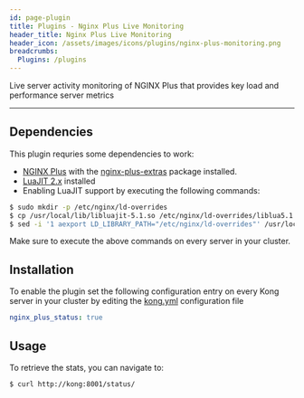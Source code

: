 ```yaml
---
id: page-plugin
title: Plugins - Nginx Plus Live Monitoring
header_title: Nginx Plus Live Monitoring
header_icon: /assets/images/icons/plugins/nginx-plus-monitoring.png
breadcrumbs:
  Plugins: /plugins
---
```


Live server activity monitoring of NGINX Plus that provides key load and performance server metrics

---

## Dependencies

This plugin requries some dependencies to work:

* [NGINX Plus][nginx-plus] with the [nginx-plus-extras][nginx-plus-extras] package installed.
* [LuaJIT 2.x][luajit] installed
* Enabling LuaJIT support by executing the following commands:

```bash
$ sudo mkdir -p /etc/nginx/ld-overrides
$ cp /usr/local/lib/libluajit-5.1.so /etc/nginx/ld-overrides/liblua5.1.so.0
$ sed -i '1 aexport LD_LIBRARY_PATH="/etc/nginx/ld-overrides"' /usr/local/bin/kong
```

Make sure to execute the above commands on every server in your cluster.

## Installation

To enable the plugin set the following configuration entry on every Kong server in your cluster by editing the [kong.yml][configuration] configuration file

```yaml
nginx_plus_status: true
```

## Usage

To retrieve the stats, you can navigate to:

```bash
$ curl http://kong:8001/status/
```

[luajit]: http://luajit.org/
[nginx-plus]: http://nginx.com/products/
[nginx-plus-extras]: http://nginx.com/products/technical-specs/#nginx-plus-extras
[configuration]: /docs/{{site.data.kong_latest.version}}/configuration
